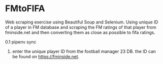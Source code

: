 # FMtoFIFA
Web scraping exercise using Beautiful Soup and Selenium.
Using unique ID of a player in FM database and scraping the FM ratings of that player from fminside.net and then converting them as close as possible to fifa ratings.

0.1 pipenv sync

1. enter the unique player ID from the football manager 23 DB. the ID can be found on https://fminside.net.
